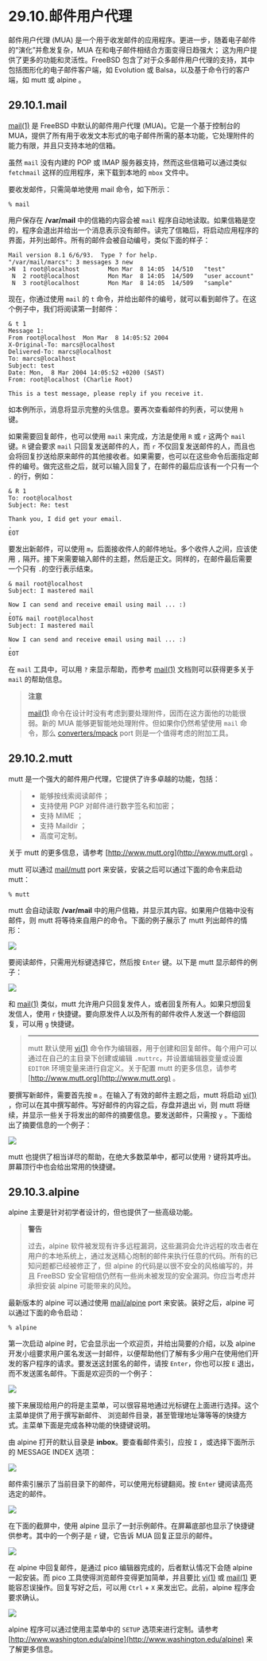 # 29.10.邮件用户代理

邮件用户代理 (MUA) 是一个用于收发邮件的应用程序。更进一步，随着电子邮件的“演化”并愈发复杂，MUA 在和电子邮件相结合方面变得日趋强大； 这为用户提供了更多的功能和灵活性。FreeBSD 包含了对于众多邮件用户代理的支持，其中包括图形化的电子邮件客户端，如 Evolution 或 Balsa，以及基于命令行的客户端，如 mutt 或 alpine 。

## 29.10.1.mail

[mail(1)](https://www.freebsd.org/cgi/man.cgi?query=mail\&sektion=1\&format=html) 是 FreeBSD 中默认的邮件用户代理 (MUA)。它是一个基于控制台的 MUA，提供了所有用于收发文本形式的电子邮件所需的基本功能，它处理附件的能力有限，并且只支持本地的信箱。

虽然 `mail` 没有内建的 POP 或 IMAP 服务器支持，然而这些信箱可以通过类似 `fetchmail` 这样的应用程序，来下载到本地的 `mbox` 文件中。

要收发邮件，只需简单地使用 mail 命令，如下所示：

```
% mail
```

用户保存在 **/var/mail** 中的信箱的内容会被 `mail` 程序自动地读取。如果信箱是空的，程序会退出并给出一个消息表示没有邮件。读完了信箱后，将启动应用程序的界面，并列出邮件。所有的邮件会被自动编号，类似下面的样子：

```
Mail version 8.1 6/6/93.  Type ? for help.
"/var/mail/marcs": 3 messages 3 new
>N  1 root@localhost        Mon Mar  8 14:05  14/510   "test"
 N  2 root@localhost        Mon Mar  8 14:05  14/509   "user account"
 N  3 root@localhost        Mon Mar  8 14:05  14/509   "sample"
```

现在，你通过使用 `mail` 的 `t` 命令，并给出邮件的编号，就可以看到邮件了。在这个例子中，我们将阅读第一封邮件：

```
& t 1
Message 1:
From root@localhost  Mon Mar  8 14:05:52 2004
X-Original-To: marcs@localhost
Delivered-To: marcs@localhost
To: marcs@localhost
Subject: test
Date: Mon,  8 Mar 2004 14:05:52 +0200 (SAST)
From: root@localhost (Charlie Root)

This is a test message, please reply if you receive it.
```

如本例所示，消息将显示完整的头信息。要再次查看邮件的列表，可以使用 `h` 键。

如果需要回复邮件，也可以使用 `mail` 来完成，方法是使用 `R` 或 `r` 这两个 `mail` 键。`R` 键会要求 `mail` 只回复发送邮件的人，而 `r` 不仅回复发送邮件的人，而且也会将回复抄送给原来邮件的其他接收者。如果需要，也可以在这些命令后面指定邮件的编号。做完这些之后，就可以输入回复了，在邮件的最后应该有一个只有一个 `.` 的行，例如：

```
& R 1
To: root@localhost
Subject: Re: test

Thank you, I did get your email.
.
EOT
```

要发出新邮件，可以使用 `m`，后面接收件人的邮件地址。多个收件人之间，应该使用 `,` 隔开。接下来需要输入邮件的主题，然后是正文。同样的，在邮件最后需要一个只有 `.`的空行表示结束。

```
& mail root@localhost
Subject: I mastered mail

Now I can send and receive email using mail ... :)
.
EOT& mail root@localhost
Subject: I mastered mail

Now I can send and receive email using mail ... :)
.
EOT
```

在 `mail` 工具中，可以用 `?` 来显示帮助，而参考 [mail(1)](https://www.freebsd.org/cgi/man.cgi?query=mail\&sektion=1\&format=html) 文档则可以获得更多关于 `mail` 的帮助信息。

> **注意**
>
> [mail(1)](https://www.freebsd.org/cgi/man.cgi?query=mail\&sektion=1\&format=html) 命令在设计时没有考虑到要处理附件，因而在这方面他的功能很弱。新的 MUA 能够更智能地处理附件。但如果你仍然希望使用 `mail` 命令，那么 [converters/mpack](https://cgit.freebsd.org/ports/tree/converters/mpack/pkg-descr) port 则是一个值得考虑的附加工具。

## 29.10.2.mutt

mutt 是一个强大的邮件用户代理，它提供了许多卓越的功能，包括：

> * 能够按线索阅读邮件；
> * 支持使用 PGP 对邮件进行数字签名和加密；
> * 支持 MIME ；
> * 支持 Maildir ；
> * 高度可定制。

关于 mutt 的更多信息，请参考 [http://www.mutt.org](http://www.mutt.org) 。

mutt 可以通过 [mail/mutt](https://cgit.freebsd.org/ports/tree/mail/mutt/pkg-descr) port 来安装，安装之后可以通过下面的命令来启动 mutt：

```
% mutt
```

mutt 会自动读取 **/var/mail** 中的用户信箱，并显示其内容。如果用户信箱中没有邮件，则 mutt 将等待来自用户的命令。下面的例子展示了 mutt 列出邮件的情形：

![](../.gitbook/assets/mutt1.png)

要阅读邮件，只需用光标键选择它，然后按 `Enter` 键。以下是 mutt 显示邮件的例子：

![](../.gitbook/assets/mutt2.png)

和 [mail(1)](https://www.freebsd.org/cgi/man.cgi?query=mail\&sektion=1\&format=html) 类似，mutt 允许用户只回复发件人，或者回复所有人。如果只想回复发信人，使用 `r` 快捷键。要向原发件人以及所有的邮件收件人发送一个群组回复，可以用 `g` 快捷键。

> ***
>
> mutt 默认使用 [vi(1)](https://www.freebsd.org/cgi/man.cgi?query=vi\&sektion=1\&format=html) 命令作为编辑器，用于创建和回复邮件。每个用户可以通过在自己的主目录下创建或编辑 `.muttrc`，并设置编辑器变量或设置 `EDITOR` 环境变量来进行自定义。关于配置 mutt 的更多信息，请参考 [http://www.mutt.org](http://www.mutt.org) 。

要撰写新邮件，需要首先按 `m` 。在输入了有效的邮件主题之后，mutt 将启动 [vi(1)](https://www.freebsd.org/cgi/man.cgi?query=vi\&sektion=1\&format=html) ，你可以在其中撰写邮件。写好邮件的内容之后，存盘并退出 vi，则 mutt 将继续，并显示一些关于将发出的邮件的摘要信息。要发送邮件，只需按 `y` 。下面给出了摘要信息的一个例子：

![](../.gitbook/assets/mutt3.png)

mutt 也提供了相当详尽的帮助，在绝大多数菜单中，都可以使用 `?` 键将其呼出。屏幕顶行中也会给出常用的快捷键。

## 29.10.3.alpine

alpine 主要是针对初学者设计的，但也提供了一些高级功能。

> **警告**
>
> 过去，alpine 软件被发现有许多远程漏洞，这些漏洞会允许远程的攻击者在用户的本地系统上，通过发送精心炮制的邮件来执行任意的代码。所有的已知问题都已经被修正了，但 alpine 的代码是以很不安全的风格编写的，并且 FreeBSD 安全官相信仍然有一些尚未被发现的安全漏洞。你应当考虑并承担安装 alpine 可能带来的风险。

最新版本的 alpine 可以通过使用 [mail/alpine](https://cgit.freebsd.org/ports/tree/mail/alpine/pkg-descr) port 来安装。装好之后，alpine 可以通过下面的命令启动：

```
% alpine
```

第一次启动 alpine 时，它会显示出一个欢迎页，并给出简要的介绍，以及 alpine 开发小组要求用户匿名发送一封邮件，以便帮助他们了解有多少用户在使用他们开发的客户程序的请求。要发送这封匿名的邮件，请按 `Enter`，你也可以按 `E` 退出，而不发送匿名邮件。下面是欢迎页的一个例子：

![](../.gitbook/assets/pine1.png)

接下来展现给用户的将是主菜单，可以很容易地通过光标键在上面进行选择。这个主菜单提供了用于撰写新邮件、 浏览邮件目录，甚至管理地址簿等等的快捷方式。主菜单下面是完成各种功能的快捷键说明。

由 alpine 打开的默认目录是 **inbox**。要查看邮件索引，应按 `I` ，或选择下面所示的 MESSAGE INDEX 选项：

![](../.gitbook/assets/pine2.png)

邮件索引展示了当前目录下的邮件，可以使用光标键翻阅。按 `Enter` 键阅读高亮选定的邮件。

![](../.gitbook/assets/pine3.png)

在下面的截屏中，使用 alpine 显示了一封示例邮件。在屏幕底部也显示了快捷键供参考。其中的一个例子是 `r` 键，它告诉 MUA 回复正显示的邮件。

![](../.gitbook/assets/pine4.png)

在 alpine 中回复邮件，是通过 pico 编辑器完成的，后者默认情况下会随 alpine 一起安装。而 pico 工具使得浏览邮件变得更加简单，并且要比 [vi(1)](https://www.freebsd.org/cgi/man.cgi?query=vi\&sektion=1\&format=html) 或 [mail(1)](https://www.freebsd.org/cgi/man.cgi?query=vi\&sektion=1\&format=html) 更能容忍误操作。回复写好之后，可以用 `Ctrl` + `X` 来发出它。此前，alpine 程序会要求确认。

![](../.gitbook/assets/pine5.png)

alpine 程序可以通过使用主菜单中的 `SETUP` 选项来进行定制。请参考 [http://www.washington.edu/alpine](http://www.washington.edu/alpine) 来了解更多信息。
